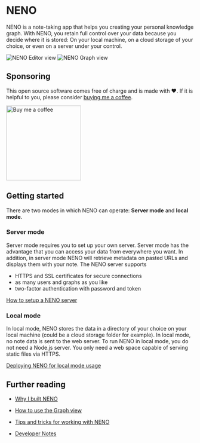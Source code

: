 # NENO

NENO is a note-taking app that helps you creating your personal knowledge graph. With NENO, you retain full control over your data because you decide where it is stored: On your local machine, on a cloud storage of your choice, or even on a server under your control.

![NENO Editor view](./docs/img/editor%20view.png)
![NENO Graph view](./docs/img/graph%20view.png)

## Sponsoring

This open source software comes free of charge and is made with ❤️. If it is helpful to you, please consider [buying me a coffee](https://www.buymeacoffee.com/szimr).

[<img src="./docs/img/bmac%20button.png" alt="Buy me a coffee" width="200"/>](https://www.buymeacoffee.com/szimr)

## Getting started

There are two modes in which NENO can operate: **Server mode** and
**local mode**.

### Server mode

Server mode requires you to set up your own server.
Server mode has the advantage that you can access your data from everywhere you
want. In addition, in server mode NENO will retrieve metadata on pasted URLs
and displays them with your note.
The NENO server supports
* HTTPS and SSL certificates for secure connections
* as many users and graphs as you like
* two-factor authentication with password and token

[How to setup a NENO server](./docs/SettingUpNENOServer.md)

### Local mode

In local mode, NENO stores the data in a directory of your choice on your
local machine (could be a cloud storage folder for example).
In local mode, no note data is sent to the web server.
To run NENO in local mode, you do not need a Node.js server. You only need a
web space capable of serving static files via HTTPS.

[Deploying NENO for local mode usage](./docs/DeployNENOLocalMode.md)


## Further reading

* [Why I built NENO](https://webaudiotech.com/2021/02/13/serendipity-and-the-most-detailed-map-of-my-knowledge-that-ever-existed/)

* [How to use the Graph view](./docs/GraphViewManual.md)

* [Tips and tricks for working with NENO](./docs/TipsAndTricks.md)

* [Developer Notes](./docs/DeveloperNotes.md)
